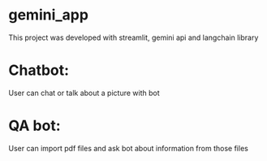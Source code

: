 # gemini_app
This project was developed with streamlit, gemini api and langchain library
# Chatbot:
User can chat or talk about a picture with bot
# QA bot:
User can import pdf files and ask bot about information from those files
